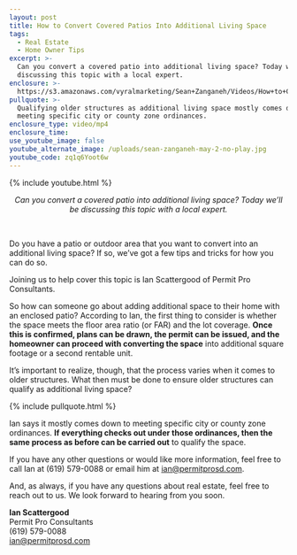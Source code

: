```yaml
---
layout: post
title: How to Convert Covered Patios Into Additional Living Space
tags:
  - Real Estate
  - Home Owner Tips
excerpt: >-
  Can you convert a covered patio into additional living space? Today we’ll be
  discussing this topic with a local expert.
enclosure: >-
  https://s3.amazonaws.com/vyralmarketing/Sean+Zanganeh/Videos/How+to+Convert+Covered+Patios+Into+Additional+Living+Space.mp4
pullquote: >-
  Qualifying older structures as additional living space mostly comes down to
  meeting specific city or county zone ordinances.
enclosure_type: video/mp4
enclosure_time:
use_youtube_image: false
youtube_alternate_image: /uploads/sean-zanganeh-may-2-no-play.jpg
youtube_code: zq1q6Yoot6w
---
```


{% include youtube.html %}

<center><em>Can you convert a covered patio into additional living space? Today we&rsquo;ll be discussing this topic with a local expert.</em></center>

&nbsp;

Do you have a patio or outdoor area that you want to convert into an additional living space? If so, we’ve got a few tips and tricks for how you can do so.

Joining us to help cover this topic is Ian Scattergood of Permit Pro Consultants.

So how can someone go about adding additional space to their home with an enclosed patio? According to Ian, the first thing to consider is whether the space meets the floor area ratio (or FAR) and the lot coverage. **Once this is confirmed, plans can be drawn, the permit can be issued, and the homeowner can proceed with converting the space** into additional square footage or a second rentable unit.

It’s important to realize, though, that the process varies when it comes to older structures. What then must be done to ensure older structures can qualify as additional living space?

{% include pullquote.html %}

Ian says it mostly comes down to meeting specific city or county zone ordinances. **If everything checks out under those ordinances, then the same process as before can be carried out** to qualify the space.

If you have any other questions or would like more information, feel free to call Ian at (619) 579-0088 or email him at [ian@permitprosd.com](mailto:ian@permitprosd.com).

And, as always, if you have any questions about real estate, feel free to reach out to us. We look forward to hearing from you soon.

**Ian Scattergood**<br>Permit Pro Consultants<br>(619) 579-0088<br>[ian@permitprosd.com](mailto:ian@permitprosd.com)